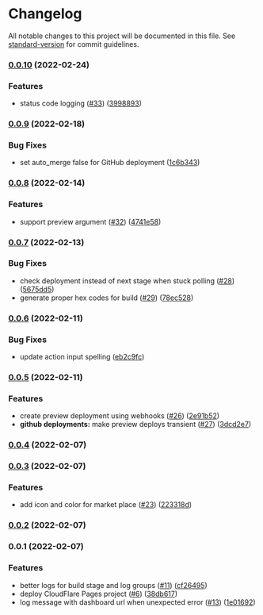 # Changelog

All notable changes to this project will be documented in this file. See [standard-version](https://github.com/conventional-changelog/standard-version) for commit guidelines.

### [0.0.10](https://github.com/tomjschuster/cloudflare-pages-deploy-action/compare/v0.0.9...v0.0.10) (2022-02-24)


### Features

* status code logging ([#33](https://github.com/tomjschuster/cloudflare-pages-deploy-action/issues/33)) ([3998893](https://github.com/tomjschuster/cloudflare-pages-deploy-action/commit/39988934acc5686767cd22c64162396b864df222))

### [0.0.9](https://github.com/tomjschuster/cloudflare-pages-deploy-action/compare/v0.0.8...v0.0.9) (2022-02-18)


### Bug Fixes

* set auto_merge false for GitHub deployment ([1c6b343](https://github.com/tomjschuster/cloudflare-pages-deploy-action/commit/1c6b3432745f8b0bc909a9be8cc9e7261d072d39))

### [0.0.8](https://github.com/tomjschuster/cloudflare-pages-deploy-action/compare/v0.0.7...v0.0.8) (2022-02-14)


### Features

* support preview argument ([#32](https://github.com/tomjschuster/cloudflare-pages-deploy-action/issues/32)) ([4741e58](https://github.com/tomjschuster/cloudflare-pages-deploy-action/commit/4741e587238e2dd8f8a0b05df69d250fdbd9232e))

### [0.0.7](https://github.com/tomjschuster/cloudflare-pages-deploy-action/compare/v0.0.6...v0.0.7) (2022-02-13)


### Bug Fixes

* check deployment instead of next stage when stuck polling ([#28](https://github.com/tomjschuster/cloudflare-pages-deploy-action/issues/28)) ([5675dd5](https://github.com/tomjschuster/cloudflare-pages-deploy-action/commit/5675dd54785bab36731b3ce7df9db1f524885ca9))
* generate proper hex codes for build ([#29](https://github.com/tomjschuster/cloudflare-pages-deploy-action/issues/29)) ([78ec528](https://github.com/tomjschuster/cloudflare-pages-deploy-action/commit/78ec528825ae87e62f396b998f235634b3d48c78))

### [0.0.6](https://github.com/tomjschuster/cloudflare-pages-deploy-action/compare/v0.0.5...v0.0.6) (2022-02-11)


### Bug Fixes

* update action input spelling ([eb2c9fc](https://github.com/tomjschuster/cloudflare-pages-deploy-action/commit/eb2c9fc64f834cae1b53e7621f4ce9d955e61b38))

### [0.0.5](https://github.com/tomjschuster/cloudflare-pages-deploy-action/compare/v0.0.4...v0.0.5) (2022-02-11)


### Features

* create preview deployment using webhooks ([#26](https://github.com/tomjschuster/cloudflare-pages-deploy-action/issues/26)) ([2e91b52](https://github.com/tomjschuster/cloudflare-pages-deploy-action/commit/2e91b521b9bac9c7d631c2097055dd3615f58b82))
* **github deployments:** make preview deploys transient ([#27](https://github.com/tomjschuster/cloudflare-pages-deploy-action/issues/27)) ([3dcd2e7](https://github.com/tomjschuster/cloudflare-pages-deploy-action/commit/3dcd2e73994078d75c66a0d7334b36335179572d))

### [0.0.4](https://github.com/tomjschuster/cloudflare-pages-deploy-action/compare/v0.0.3...v0.0.4) (2022-02-07)

### [0.0.3](https://github.com/tomjschuster/cloudflare-pages-deploy-action/compare/v0.0.2...v0.0.3) (2022-02-07)


### Features

* add icon and color for market place ([#23](https://github.com/tomjschuster/cloudflare-pages-deploy-action/issues/23)) ([223318d](https://github.com/tomjschuster/cloudflare-pages-deploy-action/commit/223318dd864cf0a3177813a868da6d8f3984efdc))

### [0.0.2](https://github.com/tomjschuster/cloudflare-pages-deploy-action/compare/v0.0.1...v0.0.2) (2022-02-07)

### 0.0.1 (2022-02-07)


### Features

* better logs for build stage and log groups ([#11](https://github.com/tomjschuster/cloudflare-pages-deploy-action/issues/11)) ([cf26495](https://github.com/tomjschuster/cloudflare-pages-deploy-action/commit/cf26495845e1d6dd7d49a1a162ef67d9460226b5))
* deploy CloudFlare Pages project ([#6](https://github.com/tomjschuster/cloudflare-pages-deploy-action/issues/6)) ([38db617](https://github.com/tomjschuster/cloudflare-pages-deploy-action/commit/38db6177ce400c9e5fbb1b7096cf3b2a970f79e7))
* log message with dashboard url when unexpected error ([#13](https://github.com/tomjschuster/cloudflare-pages-deploy-action/issues/13)) ([1e01692](https://github.com/tomjschuster/cloudflare-pages-deploy-action/commit/1e01692014c7f15cfa45c6d781a68e69be2b7978))

